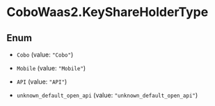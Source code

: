 # CoboWaas2.KeyShareHolderType

## Enum


* `Cobo` (value: `"Cobo"`)

* `Mobile` (value: `"Mobile"`)

* `API` (value: `"API"`)

* `unknown_default_open_api` (value: `"unknown_default_open_api"`)


